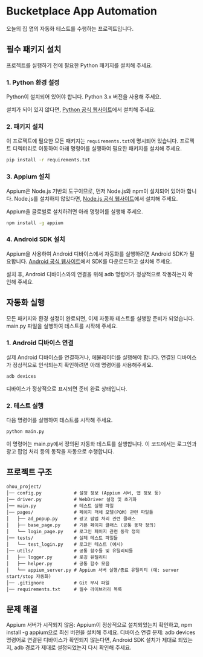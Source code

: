 # Bucketplace App Automation
오늘의 집 앱의 자동화 테스트를 수행하는 프로젝트입니다.

## 필수 패키지 설치
프로젝트를 실행하기 전에 필요한 Python 패키지를 설치해 주세요.

### 1. Python 환경 설정
Python이 설치되어 있어야 합니다. Python 3.x 버전을 사용해 주세요.

설치가 되어 있지 않다면, [Python 공식 웹사이트](https://www.python.org/downloads/)에서 설치해 주세요.

### 2. 패키지 설치
이 프로젝트에 필요한 모든 패키지는 `requirements.txt`에 명시되어 있습니다. 프로젝트 디렉터리로 이동하여 아래 명령어를 실행하여 필요한 패키지를 설치해 주세요.

```bash
pip install -r requirements.txt
```

### 3. Appium 설치
Appium은 Node.js 기반의 도구이므로, 먼저 Node.js와 npm이 설치되어 있어야 합니다. Node.js를 설치하지 않았다면, [Node.js 공식 웹사이트](https://nodejs.org/)에서 설치해 주세요.

Appium을 글로벌로 설치하려면 아래 명령어를 실행해 주세요.

```bash
npm install -g appium
```

### 4. Android SDK 설치
Appium을 사용하여 Android 디바이스에서 자동화를 실행하려면 Android SDK가 필요합니다. [Android 공식 웹사이트](https://developer.android.com/studio)에서 SDK를 다운로드하고 설치해 주세요.

설치 후, Android 디바이스와의 연결을 위해 adb 명령어가 정상적으로 작동하는지 확인해 주세요.

## 자동화 실행
모든 패키지와 환경 설정이 완료되면, 이제 자동화 테스트를 실행할 준비가 되었습니다. main.py 파일을 실행하여 테스트를 시작해 주세요.

### 1. Android 디바이스 연결
실제 Android 디바이스를 연결하거나, 에뮬레이터를 실행해야 합니다. 연결된 디바이스가 정상적으로 인식되는지 확인하려면 아래 명령어를 사용해주세요.

```bash
adb devices
```
디바이스가 정상적으로 표시되면 준비 완료 상태입니다.

### 2. 테스트 실행
다음 명령어를 실행하여 테스트를 시작해 주세요.

```bash
python main.py
```
이 명령어는 main.py에서 정의된 자동화 테스트를 실행합니다. 이 코드에서는 로그인과 광고 팝업 처리 등의 동작을 자동으로 수행합니다.



## 프로젝트 구조

```plaintext
ohou_project/
│── config.py            # 설정 정보 (Appium 서버, 앱 정보 등)
│── driver.py            # WebDriver 설정 및 초기화
│── main.py              # 테스트 실행 파일
│── pages/               # 페이지 객체 모델(POM) 관련 파일들
│   ├── ad_popup.py      # 광고 팝업 처리 관련 클래스
│   ├── base_page.py     # 기본 페이지 클래스 (공통 동작 정의)
│   └── login_page.py    # 로그인 페이지 관련 동작 정의
│── tests/               # 실제 테스트 파일들
│   └── test_login.py    # 로그인 테스트 (예시)
│── utils/               # 공통 함수들 및 유틸리티들
│   ├── logger.py        # 로깅 유틸리티
│   ├── helper.py        # 공통 함수 모음
│   └── appium_server.py # Appium 서버 실행/종료 유틸리티 (예: server start/stop 자동화)
│── .gitignore           # Git 무시 파일
│── requirements.txt     # 필수 라이브러리 목록
```

## 문제 해결
Appium 서버가 시작되지 않음: Appium이 정상적으로 설치되었는지 확인하고, npm install -g appium으로 최신 버전을 설치해 주세요.
디바이스 연결 문제: adb devices 명령어로 연결된 디바이스가 확인되지 않는다면, Android SDK 설치가 제대로 되었는지, adb 경로가 제대로 설정되었는지 다시 확인해 주세요.
